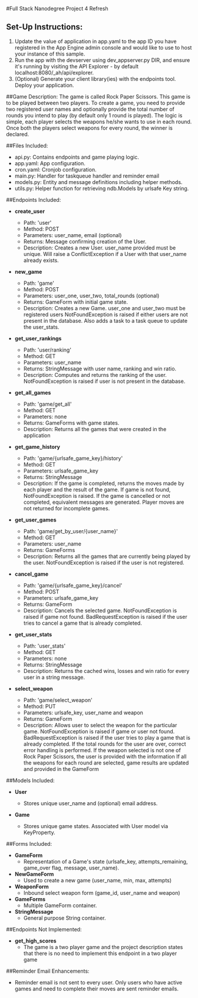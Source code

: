 #Full Stack Nanodegree Project 4 Refresh

## Set-Up Instructions:
1.  Update the value of application in app.yaml to the app ID you have registered
 in the App Engine admin console and would like to use to host your instance of this sample.
1.  Run the app with the devserver using dev_appserver.py DIR, and ensure it's
 running by visiting the API Explorer - by default localhost:8080/_ah/api/explorer.
1.  (Optional) Generate your client library(ies) with the endpoints tool.
 Deploy your application.
 
 
##Game Description:
The game is called Rock Paper Scissors. This game is to be played between two players. To create a
game, you need to provide two registered user names and optionally provide the total number of rounds
you intend to play (by default only 1 round is played). The logic is simple, each player selects the 
weapons he/she wants to use in each round. Once both the players select weapons for every round, the 
winner is declared. 

##Files Included:
 - api.py: Contains endpoints and game playing logic.
 - app.yaml: App configuration.
 - cron.yaml: Cronjob configuration.
 - main.py: Handler for taskqueue handler and reminder email
 - models.py: Entity and message definitions including helper methods.
 - utils.py: Helper function for retrieving ndb.Models by urlsafe Key string.

##Endpoints Included:
 - **create_user**
    - Path: 'user'
    - Method: POST
    - Parameters: user_name, email (optional)
    - Returns: Message confirming creation of the User.
    - Description: Creates a new User. user_name provided must be unique. Will 
    raise a ConflictException if a User with that user_name already exists.
    
 - **new_game**
    - Path: 'game'
    - Method: POST
    - Parameters: user_one, user_two, total_rounds (optional)
    - Returns: GameForm with initial game state.
    - Description: Creates a new Game. user_one and user_two must be registered users
      NotFoundException is raised if either users are not present in the database.
      Also adds a task to a task queue to update the user_stats.
     
 - **get_user_rankings**
    - Path: 'user/ranking'
    - Method: GET
    - Parameters: user_name
    - Returns: StringMessage with user name, ranking and win ratio.
    - Description: Computes and returns the ranking of the user. NotFoundException is 
      raised if user is not present in the database.
    
 - **get_all_games**
    - Path: 'game/get_all'
    - Method: GET
    - Parameters: none
    - Returns: GameForms with game states.
    - Description: Returns all the games that were created in the application
    
 - **get_game_history**
    - Path: 'game/{urlsafe_game_key}/history'
    - Method: GET
    - Parameters: urlsafe_game_key
    - Returns: StringMessage
    - Description: If the game is completed, returns the moves made by each player 
      and the result of the game. If game is not found, NotFoundException is raised.
      If the game is cancelled or not completed, equivalent messages are generated.
      Player moves are not returned for incomplete games. 
    
 - **get_user_games**
    - Path: 'game/get_by_user/{user_name}'
    - Method: GET
    - Parameters: user_name
    - Returns: GameForms 
    - Description: Returns all the games that are currently being played by the user.
      NotFoundException is raised if the user is not registered.
    
 - **cancel_game**
    - Path: 'game/{urlsafe_game_key}/cancel'
    - Method: POST
    - Parameters: urlsafe_game_key
    - Returns: GameForm
    - Description: Cancels the selected game. NotFoundException is raised if game not found.
      BadRequestException is raised if the user tries to cancel a game that is already completed.

- **get_user_stats**
    - Path: 'user_stats'
    - Method: GET
    - Parameters: none
    - Returns: StringMessage
    - Description: Returns the cached wins, losses and win ratio for every user in a string message.

- **select_weapon**
    - Path: 'game/select_weapon'
    - Method: PUT
    - Parameters: urlsafe_key, user_name and weapon
    - Returns: GameForm
    - Description: Allows user to select the weapon for the particular game. 
      NotFoundException is raised if game or user not found.
      BadRequestException is raised if the user tries to play a game that is already completed.
      If the total rounds for the user are over, correct error handling is performed. If the 
      weapon selected is not one of Rock Paper Scissors, the user is provided with the information
      If all the weapons for each round are selected, game results are updated and provided in the
      GameForm

##Models Included:
 - **User**
    - Stores unique user_name and (optional) email address.
    
 - **Game**
    - Stores unique game states. Associated with User model via KeyProperty.
    
##Forms Included:
 - **GameForm**
    - Representation of a Game's state (urlsafe_key, attempts_remaining,
    game_over flag, message, user_name).
 - **NewGameForm**
    - Used to create a new game (user_name, min, max, attempts)
 - **WeaponForm**
    - Inbound select weapon form (game_id, user_name and weapon)
 - **GameForms**
    - Multiple GameForm container.
 - **StringMessage**
    - General purpose String container.

##Endpoints Not Implemented:
 - **get_high_scores**
    - The game is a two player game and the project description states that
       there is no need to implement this endpoint in a two player game

##Reminder Email Enhancements:
 - Reminder email is not sent to every user. Only users who have active
   games and need to complete their moves are sent reminder emails.